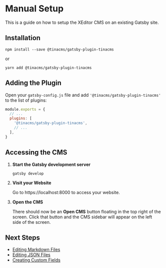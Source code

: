 # Manual Setup

This is a guide on how to setup the XEditor CMS on an existing Gatsby site.

## Installation

```
npm install --save @tinacms/gatsby-plugin-tinacms
```

or

```
yarn add @tinacms/gatsby-plugin-tinacms
```

## Adding the Plugin

Open your `gatsby-config.js` file and add `'@tinacms/gatsby-plugin-tinacms'` to the list of plugins:

```javascript
module.exports = {
  // ...
  plugins: [
    '@tinacms/gatsby-plugin-tinacms',
    // ...
  ],
}
```

## Accessing the CMS

1. **Start the Gatsby development server**

   ```
   gatsby develop
   ```

1. **Visit your Website**

   Go to https://localhost:8000 to access your website.

1. **Open the CMS**

   There should now be an **Open CMS** button floating in the top right of the screen. Click that button and the CMS sidebar will appear on the left side of the screen.

## Next Steps

- [Editing Markdown Files](./editing-markdown.md)
- [Editing JSON Files](./editing-json.md)
- [Creating Custom Fields](./custom-field-plugins.md)
